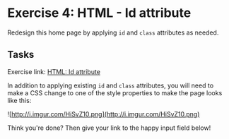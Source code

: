 # Exercise 4: HTML - Id attribute

Redesign this home page by applying `id` and `class` attributes as needed.

## Tasks

Exercise link: [HTML: Id attribute](http://codepen.io/NathanPJF/pen/MweBbq)

In addition to applying existing `id` and `class` attributes, you will need to make a CSS
change to one of the style properties to make the page looks like this:

![http://i.imgur.com/HiSvZ10.png](http://i.imgur.com/HiSvZ10.png)


Think you're done? Then give your link to the happy input field below!
